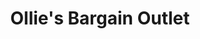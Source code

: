 ---
title: "Ollie's Bargain Outlet"
url: /chattanooga/ollies-bargain-outlet/
shop: variety store
---